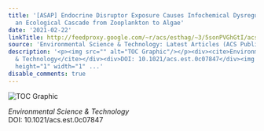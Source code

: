 ```yaml
---
title: '[ASAP] Endocrine Disruptor Exposure Causes Infochemical Dysregulation and
  an Ecological Cascade from Zooplankton to Algae'
date: '2021-02-22'
linkTitle: http://feedproxy.google.com/~r/acs/esthag/~3/5sonPVGhGtI/acs.est.0c07847
source: 'Environmental Science & Technology: Latest Articles (ACS Publications)'
description: '<p><img src="" alt="TOC Graphic"/></p><div><cite>Environmental Science
  & Technology</cite></div><div>DOI: 10.1021/acs.est.0c07847</div><img src="http://feeds.feedburner.com/~r/acs/esthag/~4/5sonPVGhGtI"
  height="1" width="1" ...'
disable_comments: true
---
```

<p><img src="" alt="TOC Graphic"/></p><div><cite>Environmental Science & Technology</cite></div><div>DOI: 10.1021/acs.est.0c07847</div><img src="http://feeds.feedburner.com/~r/acs/esthag/~4/5sonPVGhGtI" height="1" width="1" ...